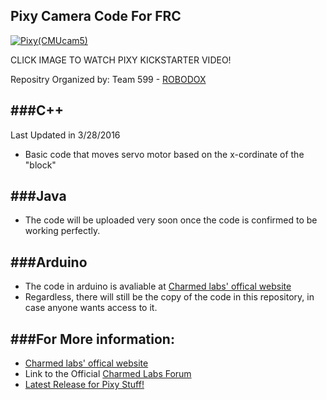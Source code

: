 ## Pixy Camera Code For FRC

[![Pixy(CMUcam5)](http://charmedlabs.com/default/wp-content/uploads/2013/08/Image-301.jpg)](https://youtu.be/J8sl3nMlYxM)

CLICK IMAGE TO WATCH PIXY KICKSTARTER VIDEO!

Repositry Organized by: Team 599 - [ROBODOX](http://therobodox.org/)

###C++
---
Last Updated in 3/28/2016

- Basic code that moves servo motor based on the x-cordinate of the "block"

###Java
---
- The code will be uploaded very soon once the code is confirmed to be working perfectly.

###Arduino
---
- The code in arduino is avaliable at [Charmed labs' offical website](http://charmedlabs.com/default/pixy-cmucam5/)
- Regardless, there will still be the copy of the code in this repository, in case anyone wants access to it.

###For More information:
---

- [Charmed labs' offical website](http://cmucam.org/projects/cmucam5/wiki/Latest_release)
- Link to the Official [Charmed Labs Forum](http://cmucam.org/projects/cmucam5/wiki)
- [Latest Release for Pixy Stuff!](http://cmucam.org/projects/cmucam5/wiki/Latest_release)

